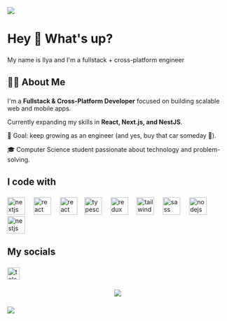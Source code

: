 <div>
  <img style="100%" src="https://capsule-render.vercel.app/api?type=waving&height=100&section=header&reversal=false&fontSize=70&fontColor=FFFFFF&fontAlign=50&fontAlignY=50&stroke=-&descSize=20&descAlign=50&descAlignY=50&theme=default"  />
</div>

###

<h1 align="left">Hey 👋 What's up?</h1>

###

<p align="left">My name is Ilya and I'm a fullstack + cross-platform engineer</p>

###

<h2 align="left">👨‍💻 About Me</h2>

###

<p align="left">I'm a <b>Fullstack & Cross-Platform Developer</b> focused on building scalable web and mobile apps.</p>
<p align="left">Currently expanding my skills in <b>React, Next.js, and NestJS</b>.</p>
<p align="left">🎯 Goal: keep growing as an engineer (and yes, buy that car someday 🚗).</p>
<p align="left">🎓 Computer Science student passionate about technology and problem-solving.</p>


###

<h2 align="left">I code with</h2>

###

<div align="left">
  <img src="https://cdn.jsdelivr.net/gh/devicons/devicon/icons/nextjs/nextjs-original.svg" height="40" alt="nextjs logo"  />
  <img width="12" />
  <img src="https://cdn.jsdelivr.net/gh/devicons/devicon/icons/react/react-original-wordmark.svg" height="40" alt="react logo"  />
  <img width="12" />
  <img src="https://cdn.prod.website-files.com/67e6c26f2d676c1963e098b9/68d277cb9b5faf765ade527f_react-native-banner-1024x300-e1510060053599.png" height="40" alt="react native logo"  />
  <img width="8" />
  <img src="https://cdn.jsdelivr.net/gh/devicons/devicon/icons/typescript/typescript-original.svg" height="40" alt="typescript logo"  />
  <img width="12" />
  <img src="https://cdn.jsdelivr.net/gh/devicons/devicon/icons/redux/redux-original.svg" height="40" alt="redux logo"  />
  <img width="12" />
  <img src="https://cdn.simpleicons.org/tailwindcss/06B6D4" height="40" alt="tailwindcss logo"  />
  <img width="12" />
  <img src="https://cdn.jsdelivr.net/gh/devicons/devicon/icons/sass/sass-original.svg" height="40" alt="sass logo"  />
  <img width="12" />
  <img src="https://cdn.simpleicons.org/nodedotjs/339933" height="40" alt="nodejs logo"  />
  <img width="12" />
  <img src="https://cdn.jsdelivr.net/gh/devicons/devicon/icons/nestjs/nestjs-original.svg" height="40" alt="nestjs logo"  />
</div>

###

<h2 align="left">My socials</h2>

###

<div align="left">
  <a href="https://t.me/wofnen" target="_blank" rel="noopener noreferrer">
    <img
      src="https://img.shields.io/static/v1?message=Telegram&logo=telegram&label=&color=2CA5E0&logoColor=white&labelColor=&style=for-the-badge"
      height="28"
      alt="telegram logo"
    />
  </a>
</div>


###

<div align="center">
  <img src="https://visitor-badge.laobi.icu/badge?page_id=axhelnq.axhelnq&"  />
</div>

###

<div>
  <img style="100%" src="https://capsule-render.vercel.app/api?type=waving&height=100&section=footer&reversal=false&fontSize=70&fontColor=FFFFFF&fontAlign=50&fontAlignY=50&stroke=-&descSize=20&descAlign=50&descAlignY=50&theme=default"  />
</div>

###
